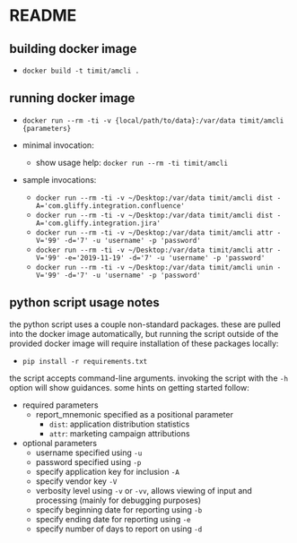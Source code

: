 # README

## building docker image

- `docker build -t timit/amcli .`

## running docker image

- `docker run --rm -ti -v {local/path/to/data}:/var/data timit/amcli {parameters}`

- minimal invocation:
    - show usage help: `docker run --rm -ti timit/amcli`
- sample invocations:
    - `docker run --rm -ti -v ~/Desktop:/var/data timit/amcli dist -A='com.gliffy.integration.confluence'`
    - `docker run --rm -ti -v ~/Desktop:/var/data timit/amcli dist -A='com.gliffy.integration.jira'`
    - `docker run --rm -ti -v ~/Desktop:/var/data timit/amcli attr -V='99' -d='7' -u 'username' -p 'password'`
    - `docker run --rm -ti -v ~/Desktop:/var/data timit/amcli attr -V='99' -e='2019-11-19' -d='7' -u 'username' -p 'password'`
    - `docker run --rm -ti -v ~/Desktop:/var/data timit/amcli unin -V='99' -d='7' -u 'username' -p 'password'`

## python script usage notes
the python script uses a couple non-standard packages.  these are pulled into the docker image automatically, but running the script outside of the provided docker image will require installation of these packages locally:

- `pip install -r requirements.txt`

the script accepts command-line arguments.  invoking the script with the `-h` option will show guidances.  some hints on getting started follow:

- required parameters
    - report_mnemonic specified as a positional parameter
        - `dist`: application distribution statistics
        - `attr`: marketing campaign attributions
- optional parameters
    - username specified using `-u`
    - password specified using `-p`
    - specify application key for inclusion `-A`
    - specify vendor key `-V`
    - verbosity level using `-v` or `-vv`, allows viewing of input and processing (mainly for debugging purposes)
    - specify beginning date for reporting using `-b`
    - specify ending date for reporting using `-e`
    - specify number of days to report on using `-d`
